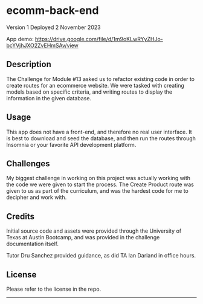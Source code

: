 # ecomm-back-end

Version 1
Deployed 2 November 2023


App demo: https://drive.google.com/file/d/1m9oKLwRYyZHJo-bcYVjhJXO2ZvEHmSAv/view

## Description

The Challenge for Module #13 asked us to refactor existing code in order to create routes for an ecommerce website. We were tasked with creating models based on specific criteria, and writing routes to display the information in the given database.

## Usage

This app does not have a front-end, and therefore no real user interface. It is best to download and seed the database, and then run the routes through Insomnia or your favorite API development platform.


## Challenges

My biggest challenge in working on this project was actually working with the code we were given to start the process. The Create Product route was given to us as part of the curriculum, and was the hardest code for me to decipher and work with.



## Credits

Initial source code and assets were provided through the University of Texas at Austin Bootcamp, and was provided in the challenge documentation itself.

Tutor Dru Sanchez provided guidance, as did TA Ian Darland in office hours.



## License

Please refer to the license in the repo.

---